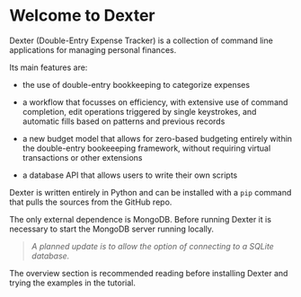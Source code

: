 # Welcome to Dexter

Dexter (Double-Entry Expense Tracker) is a collection of command line applications for managing personal finances.

Its main features are:

* the use of double-entry bookkeeping to categorize expenses

* a workflow that focusses on efficiency, with extensive use of command completion, edit operations triggered by single keystrokes, and automatic fills based on patterns and previous records

* a new budget model that allows for zero-based budgeting entirely within the double-entry bookeeeping framework, without requiring virtual transactions or other extensions

* a database API that allows users to write their own scripts

Dexter is written entirely in Python and can be installed with a `pip` command that pulls the sources from the GitHub repo.

The only external dependence is MongoDB.
Before running Dexter it is necessary to start the MongoDB server running locally.

> _A planned update is to allow the option of connecting to a SQLite database._

The overview section is recommended reading before installing Dexter and trying the examples in the tutorial.

